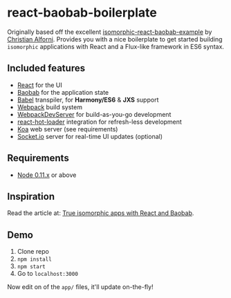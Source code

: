 # react-baobab-boilerplate
Originally based off the excellent [isomorphic-react-baobab-example](https://github.com/christianalfoni/isomorphic-react-baobab-example) by [Christian Alforni](https://github.com/christianalfoni/isomorphic-react-baobab-example). Provides you with a nice boilerplate to get started building `isomorphic` applications with React and a Flux-like framework in ES6 syntax.

## Included features

* [React](http://facebook.github.io/react/) for the UI
* [Baobab](https://github.com/Yomguithereal/baobab) for the application state
* [Babel](http://babel.io) transpiler, for **Harmony/ES6** & **JXS** support
* [Webpack](http://webpack.github.io) build system
* [WebpackDevServer](http://webpack.github.io/docs/webpack-dev-server.html) for build-as-you-go development
* [react-hot-loader](http://github.com/gaearon/react-hot-loader) integration for refresh-less development
* [Koa](http://koa.io) web server (see requirements)
* [Socket.io](http://socket.io) server for real-time UI updates (optional)

## Requirements

* [Node 0.11.x](http://github.com/visionmedia/n) or above

## Inspiration
Read the article at: [True isomorphic apps with React and Baobab](http://christianalfoni.github.io/javascript/2015/03/01/true-isomorphic-apps-with-react-and-baobab.html).

## Demo
1. Clone repo
2. `npm install`
3. `npm start`
4. Go to `localhost:3000`

Now edit on of the `app/` files, it'll update on-the-fly!
